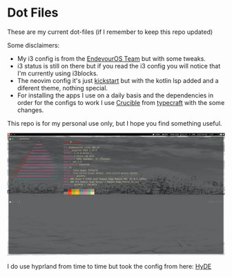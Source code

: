 # Dot Files

These are my current dot-files (if I remember to keep this repo updated)

Some disclaimers:

- My i3 config is from the [EndevourOS Team](https://github.com/endeavouros-team/endeavouros-i3wm-setup) but with some tweaks.
- i3 status is still on there but if you read the i3 config you will notice that I'm currently using i3blocks.
- The neovim config it's just [kickstart](https://github.com/nvim-lua/kickstart.nvim) but with the kotlin lsp added and a diferent theme, nothing special.
- For installing the apps I use on a daily basis and the dependencies in order for the configs to work I use [Crucible](https://github.com/typecraft-dev/crucible) from [typecraft](https://github.com/typecraft-dev/) with the some changes.

This repo is for my personal use only, but I hope you find something useful.

![](https://raw.githubusercontent.com/elpeque29/dot-files/refs/heads/main/Pictures/Wallpaper/screenshot.png)

I do use hyprland from time to time but took the config from here: [HyDE](https://github.com/HyDE-Project/HyDE)
